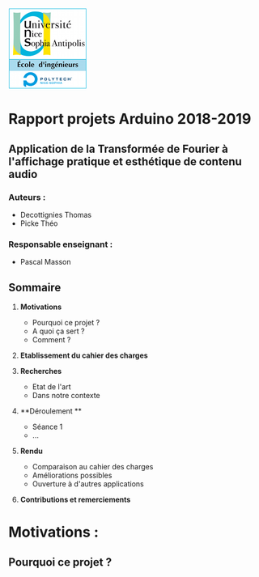 ![Logo Polytech Nice-Sophia](/Images/logoEPU.png) 

# Rapport projets Arduino 2018-2019

## Application de la Transformée de Fourier à l'affichage pratique et esthétique de contenu audio

### Auteurs : 
- Decottignies Thomas
- Picke Théo
### Responsable enseignant :
- Pascal Masson 
## Sommaire 
1. **Motivations** 
   - Pourquoi ce projet ?
   - A quoi ça sert ?
   - Comment ?
  
2. **Etablissement du cahier des charges** 

3. **Recherches** 
   - Etat de l'art
   - Dans notre contexte
  
4. **Déroulement **
   - Séance 1 
   - ...
  
5. **Rendu**
   - Comparaison au cahier des charges
   - Améliorations possibles 
   - Ouverture à d'autres applications 
   
6. **Contributions et remerciements**

# Motivations :

## Pourquoi ce projet ?























